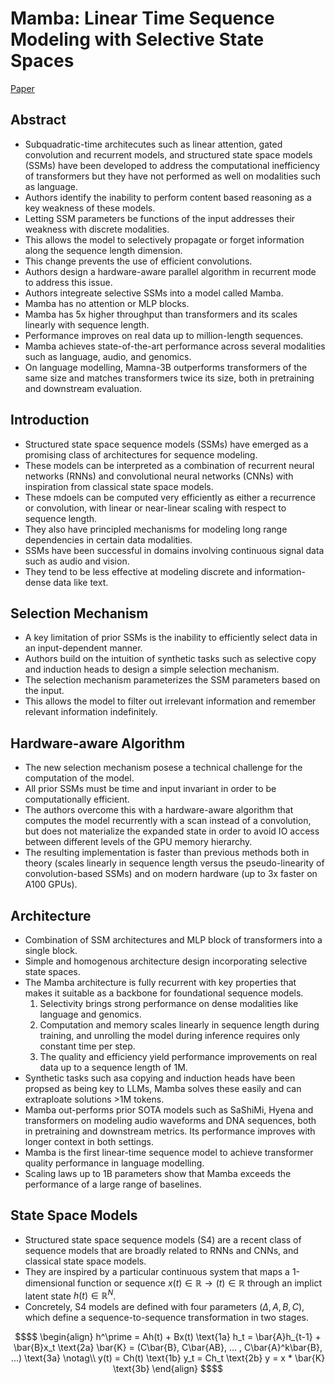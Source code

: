 # Mamba: Linear Time Sequence Modeling with Selective State Spaces
[Paper](https://arxiv.org/abs/2312.00752)

## Abstract
- Subquadratic-time architecutes such as linear attention, gated convolution and recurrent models, 
and structured state space models (SSMs) have been developed to address the computational 
inefficiency of transformers but they have not performed as well on modalities such as language.
- Authors identify the inability to perform content based reasoning as a key weakness of these models.
- Letting SSM parameters be functions of the input addresses their weakness with discrete modalities.
- This allows the model to selectively propagate or forget information along the sequence length dimension.
- This change prevents the use of efficient convolutions.
- Authors design a hardware-aware parallel algorithm in recurrent mode to address this issue.
- Authors integreate selective SSMs into a model called Mamba.
- Mamba has no attention or MLP blocks.
- Mamba has 5x higher throughput than transformers and its scales linearly with sequence length.
- Performance improves on real data up to million-length sequences.
- Mamba achieves state-of-the-art performance across several modalities such as language, audio,
and genomics.
- On language modelling, Mamna-3B outperforms transformers of the same size and matches transformers
twice its size, both in pretraining and downstream evaluation.

## Introduction
- Structured state space sequence models (SSMs) have emerged as a promising class of architectures for
sequence modeling.
- These models can be interpreted as a combination of recurrent neural networks (RNNs) and convolutional
neural networks (CNNs) with inspiration from classical state space models.
- These mdoels can be computed very efficiently as either a recurrence or convolution, with linear or
near-linear scaling with respect to sequence length.
- They also have principled mechanisms for modeling long range dependencies in certain data modalities.
- SSMs have been successful in domains involving continuous signal data such as audio and vision.
- They tend to be less effective at modeling discrete and information-dense data like text.

## Selection Mechanism
- A key limitation of prior SSMs is the inability to efficiently select data in an input-dependent manner.
- Authors build on the intuition of synthetic tasks such as selective copy and induction heads to design
a simple selection mechanism.
- The selection mechanism parameterizes the SSM parameters based on the input.
- This allows the model to filter out irrelevant information and remember relevant information indefinitely.

## Hardware-aware Algorithm
- The new selection mechanism posese a technical challenge for the computation of the model.
- All prior SSMs must be time and input invariant in order to be computationally efficient.
- The authors overcome this with a hardware-aware algorithm that computes the model recurrently with a scan
instead of a convolution, but does not materialize the expanded state in order to avoid IO access between
different levels of the GPU memory hierarchy.
- The resulting implementation is faster than previous methods both in theory (scales linearly in sequence
length versus the pseudo-linearity of convolution-based SSMs) and on modern hardware (up to 3x faster on
A100 GPUs).

## Architecture
- Combination of SSM architectures and MLP block of transformers into a single block.
- Simple and homogenous architecture design incorporating selective state spaces.
- The Mamba architecture is fully recurrent with key properties that makes it suitable as a backbone for
foundational sequence models.
    1. Selectivity brings strong performance on dense modalities like language and genomics.
    2. Computation and memory scales linearly in sequence length during training, and unrolling the model
    during inference requires only constant time per step.
    3. The quality and efficiency yield performance improvements on real data up to a sequence length of 1M.
- Synthetic tasks such asa copying and induction heads have been propsed as being key to LLMs, Mamba
solves these easily and can extraploate solutions >1M tokens.
- Mamba out-performs prior SOTA models such as SaShiMi, Hyena and transformers on modeling audio waveforms
and DNA sequences, both in pretraining and downstream metrics. Its performance improves with longer context
in both settings.
- Mamba is the first linear-time sequence model to achieve transformer quality performance in language
modelling.
- Scaling laws up to 1B parameters show that Mamba exceeds the performance of a large range of baselines.

## State Space Models
- Structured state space sequence models (S4) are a recent class of sequence models that are broadly related
to RNNs and CNNs, and classical state space models.
- They are inspired by a particular continuous system that maps a 1-dimensional function or sequence 
$x(t)\in\mathbb{R}\rightarrow(t)\in\mathbb{R}$ through an implict latent state $h(t)\in\mathbb{R}^N$.
- Concretely, S4 models are defined with four parameters $(\Delta, A, B, C)$, which define a 
sequence-to-sequence transformation in two stages.

```math
$$
\begin{align}
h^\prime = Ah(t) + Bx(t) \text{1a} 
h_t = \bar{A}h_{t-1} + \bar{B}x_t \text{2a} 
\bar{K} = (C\bar{B}, C\bar{AB}, ... , C\bar{A}^k\bar{B}, ...) \text{3a} \notag\\
y(t) = Ch(t) \text{1b} 
y_t = Ch_t \text{2b}
y = x * \bar{K} \text{3b}
\end{align}
$$
```
